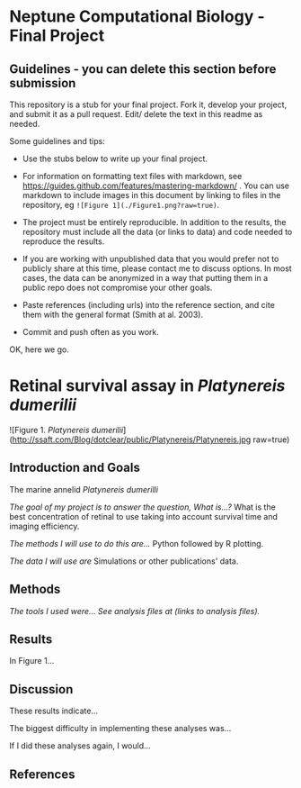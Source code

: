 # Neptune Computational Biology - Final Project

## Guidelines - you can delete this section before submission

This repository is a stub for your final project. Fork it, develop your project, and submit it as a pull request. Edit/ delete the text in this readme as needed.

Some guidelines and tips:

- Use the stubs below to write up your final project.

- For information on formatting text files with markdown, see https://guides.github.com/features/mastering-markdown/ . You can use markdown to include images in this document by linking to files in the repository, eg `![Figure 1](./Figure1.png?raw=true)`.

- The project must be entirely reproducible. In addition to the results, the repository must include all the data (or links to data) and code needed to reproduce the results.

- If you are working with unpublished data that you would prefer not to publicly share at this time, please contact me to discuss options. In most cases, the data can be anonymized in a way that putting them in a public repo does not compromise your other goals.

- Paste references (including urls) into the reference section, and cite them with the general format (Smith at al. 2003).

- Commit and push often as you work.

OK, here we go.

# **Retinal survival assay in** *Platynereis dumerilii*

![Figure 1. *Platynereis dumerilii*](http://ssaft.com/Blog/dotclear/public/Platynereis/Platynereis.jpg raw=true)

## Introduction and Goals


The marine annelid *Platynereis dumerilli* 

*The goal of my project is to answer the question, What is...?*
What is the best concentration of retinal to use taking into account survival time and imaging efficiency.

*The methods I will use to do this are...*
Python followed by R plotting.

*The data I will use are* 
Simulations or other publications' data.

## **Methods**

*The tools I used were... See analysis files at (links to analysis files).*

## **Results**

In Figure 1...

## Discussion

These results indicate...

The biggest difficulty in implementing these analyses was...

If I did these analyses again, I would...

## References


